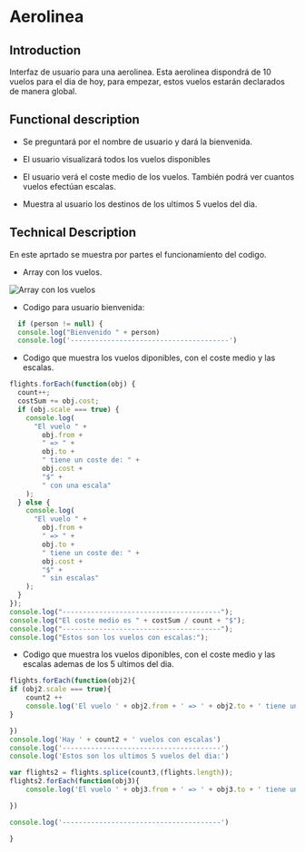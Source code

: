 # Aerolinea

## Introduction

Interfaz de usuario para una aerolinea. Esta aerolinea dispondrá de 10 vuelos para el dia de hoy, para empezar, estos vuelos estarán declarados de manera global.

## Functional description

- Se preguntará por el nombre de usuario y dará la bienvenida.

- El usuario visualizará todos los vuelos disponibles

- El usuario verá el coste medio de los vuelos.
  También podrá ver cuantos vuelos efectúan escalas.

- Muestra al usuario los destinos de los ultimos 5 vuelos del dia.

## Technical Description

En este aprtado se muestra por partes el funcionamiento del codigo.

- Array con los vuelos.

![Array con los vuelos](/lab/precurso/images/flights.jpg)

- Codigo para usuario bienvenida:

```javascript
  if (person != null) {
  console.log("Bienvenido " + person)
  console.log('---------------------------------------')
```

- Codigo que muestra los vuelos diponibles, con el coste medio y las escalas.

```javascript
flights.forEach(function(obj) {
  count++;
  costSum += obj.cost;
  if (obj.scale === true) {
    console.log(
      "El vuelo " +
        obj.from +
        " => " +
        obj.to +
        " tiene un coste de: " +
        obj.cost +
        "$" +
        " con una escala"
    );
  } else {
    console.log(
      "El vuelo " +
        obj.from +
        " => " +
        obj.to +
        " tiene un coste de: " +
        obj.cost +
        "$" +
        " sin escalas"
    );
  }
});
console.log("---------------------------------------");
console.log("El coste medio es " + costSum / count + "$");
console.log("---------------------------------------");
console.log("Estos son los vuelos con escalas:");
```

- Codigo que muestra los vuelos diponibles, con el coste medio y las escalas ademas de los 5 ultimos del dia.

```javascript
flights.forEach(function(obj2){
if (obj2.scale === true){
	count2 ++
	console.log('El vuelo ' + obj2.from + ' => ' + obj2.to + ' tiene un coste de: ' + obj2.cost + '$' + ' con una escala')
}

})
console.log('Hay ' + count2 + ' vuelos con escalas')
console.log('---------------------------------------')
console.log('Estos son los ultimos 5 vuelos del dia:')

var flights2 = flights.splice(count3,(flights.length));
flights2.forEach(function(obj3){
	console.log('El vuelo ' + obj3.from + ' => ' + obj3.to + ' tiene un coste de: ' + obj3.cost + '$' + ' con una escala')

})

console.log('---------------------------------------')

}


```
